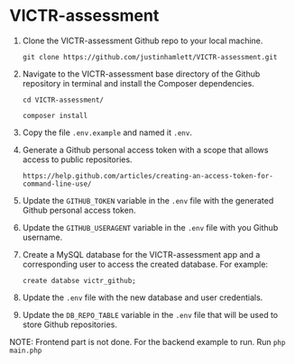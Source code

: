 # VICTR-assessment

1. Clone the VICTR-assessment Github repo to your local machine.

    `git clone https://github.com/justinhamlett/VICTR-assessment.git`
    
2. Navigate to the VICTR-assessment base directory of the Github repository in terminal and install the Composer dependencies.

    `cd VICTR-assessment/`
    
    `composer install`
    
3. Copy the file `.env.example` and named it `.env`.
    
4. Generate a Github personal access token with a scope that allows access to public repositories.
 
    `https://help.github.com/articles/creating-an-access-token-for-command-line-use/`

5. Update the `GITHUB_TOKEN` variable in the `.env` file with the generated Github personal access token.

6. Update the `GITHUB_USERAGENT` variable in the `.env` file with you Github username.

7. Create a MySQL database for the VICTR-assessment app and a corresponding user to access the created database. For example:

    `create databse victr_github;`
    
8. Update the `.env` file with the new database and user credentials.

9. Update the `DB_REPO_TABLE` variable in the `.env` file that will be used to store Github repositories.

NOTE: Frontend part is not done. For the backend example to run. Run `php main.php`